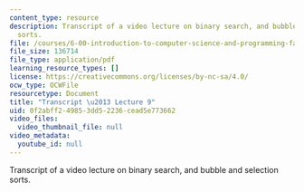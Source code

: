 ```yaml
---
content_type: resource
description: Transcript of a video lecture on binary search, and bubble and selection
  sorts.
file: /courses/6-00-introduction-to-computer-science-and-programming-fall-2008/0f2abff249853dd52236cead5e773662_6-00F08-L09.pdf
file_size: 136714
file_type: application/pdf
learning_resource_types: []
license: https://creativecommons.org/licenses/by-nc-sa/4.0/
ocw_type: OCWFile
resourcetype: Document
title: "Transcript \u2013 Lecture 9"
uid: 0f2abff2-4985-3dd5-2236-cead5e773662
video_files:
  video_thumbnail_file: null
video_metadata:
  youtube_id: null
---
```

Transcript of a video lecture on binary search, and bubble and selection sorts.